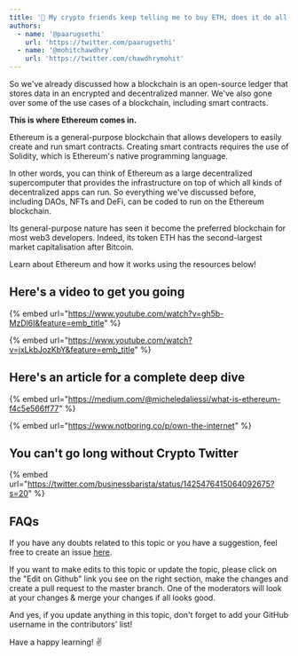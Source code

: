 ```yaml
---
title: '💎 My crypto friends keep telling me to buy ETH, does it do all this?'
authors:
  - name: '@paarugsethi'
    url: 'https://twitter.com/paarugsethi'
  - name: '@mohitchawdhry'
    url: 'https://twitter.com/chawdhrymohit'
---
```


So we've already discussed how a blockchain is an open-source ledger that stores data in an encrypted and decentralized manner. We've also gone over some of the use cases of a blockchain, including smart contracts.

**This is where Ethereum comes in.**

Ethereum is a general-purpose blockchain that allows developers to easily create and run smart contracts. Creating smart contracts requires the use of Solidity, which is Ethereum's native programming language.

In other words, you can think of Ethereum as a large decentralized supercomputer that provides the infrastructure on top of which all kinds of decentralized apps can run. So everything we've discussed before, including DAOs, NFTs and DeFi, can be coded to run on the Ethereum blockchain.

Its general-purpose nature has seen it become the preferred blockchain for most web3 developers. Indeed, its token ETH has the second-largest market capitalisation after Bitcoin.

Learn about Ethereum and how it works using the resources below!  

## Here's a video to get you going

{% embed url="https://www.youtube.com/watch?v=gh5b-MzDl6I&feature=emb_title" %}

{% embed url="https://www.youtube.com/watch?v=jxLkbJozKbY&feature=emb_title" %}

## Here's an article for a complete deep dive

{% embed url="https://medium.com/@micheledaliessi/what-is-ethereum-f4c5e566ff77" %}

{% embed url="https://www.notboring.co/p/own-the-internet" %}

## You can't go long without Crypto Twitter

{% embed url="https://twitter.com/businessbarista/status/1425476415064092675?s=20" %}

## FAQs

If you have any doubts related to this topic or you have a suggestion, feel free to create an issue [here](https://github.com/SuperteamDAO/ground-zero/issues).

If you want to make edits to this topic or update the topic, please click on the "Edit on Github" link you see on the right section, make the changes and create a pull request to the master branch. One of the moderators will look at your changes & merge your changes if all looks good.

And yes, if you update anything in this topic, don't forget to add your GitHub username in the contributors' list!

Have a happy learning! ✌️
